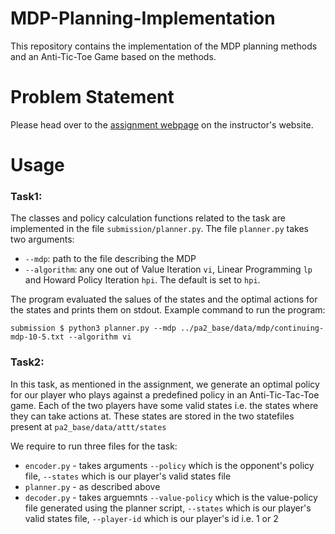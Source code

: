 # MDP-Planning-Implementation
This repository contains the implementation of the MDP planning methods and an Anti-Tic-Toe Game based on the methods.

# Problem Statement
Please head over to the [assignment webpage](https://www.cse.iitb.ac.in/~shivaram/teaching/cs747-a2021/pa-2/programming-assignment-2.html) on the instructor's website.

# Usage
### Task1:

The classes and policy calculation functions related to the task are implemented in the file `submission/planner.py`. The file `planner.py` takes two arguments:
* ```--mdp```: path to the file describing the MDP
* ```--algorithm```: any one out of Value Iteration `vi`, Linear Programming `lp` and Howard Policy Iteration `hpi`. The default is set to `hpi`.

The program evaluated the salues of the states and the optimal actions for the states and prints them on stdout. Example command to run the program:
```
submission $ python3 planner.py --mdp ../pa2_base/data/mdp/continuing-mdp-10-5.txt --algorithm vi
```

### Task2:

In this task, as mentioned in the assignment, we generate an optimal policy for our player who plays against a predefined policy in an Anti-Tic-Tac-Toe game. Each of the two players have some valid states i.e. the states where they can take actions at. These states are stored in the two statefiles present at `pa2_base/data/attt/states`

We require to run three files for the task:
* `encoder.py` - takes arguments `--policy` which is the opponent's policy file, `--states` which is our player's valid states file
* `planner.py` - as described above
* `decoder.py` - takes arguemnts `--value-policy` which is the value-policy file generated using the planner script, `--states` which is our player's valid states file, `--player-id` which is our player's id i.e. 1 or 2
